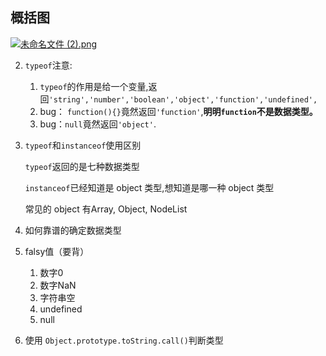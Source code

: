 ## 概括图

[![未命名文件 (2).png](https://i.loli.net/2017/11/21/5a13f5980f978.png)](https://i.loli.net/2017/11/21/5a13f5980f978.png)


2. `typeof`注意:

   1. `typeof`的作用是给一个变量,返回`'string','number','boolean','object','function','undefined',`
   2. bug： `function(){}`竟然返回`'function'`,**明明`function`不是数据类型。**
   3. bug：`null`竟然返回`'object'`.

4. `typeof`和`instanceof`使用区别

   `typeof`返回的是七种数据类型

   `instanceof`已经知道是 object 类型,想知道是哪一种 object 类型

   常见的 object 有Array, Object, NodeList
   
5. 如何靠谱的确定数据类型

6. falsy值（要背）
   1. 数字0
   2. 数字NaN
   3. 字符串空
   4. undefined
   5. null
   
6. 使用 `Object.prototype.toString.call()`判断类型

